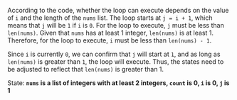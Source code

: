 According to the code, whether the loop can execute depends on the value of `i` and the length of the `nums` list. The loop starts at `j = i + 1`, which means that `j` will be `1` if `i` is `0`. For the loop to execute, `j` must be less than `len(nums)`. Given that `nums` has at least 1 integer, `len(nums)` is at least 1. Therefore, for the loop to execute, `i` must be less than `len(nums) - 1`. 

Since `i` is currently `0`, we can confirm that `j` will start at `1`, and as long as `len(nums)` is greater than `1`, the loop will execute. Thus, the states need to be adjusted to reflect that `len(nums)` is greater than 1. 

State: **`nums` is a list of integers with at least 2 integers, `count` is 0, `i` is 0, `j` is 1**